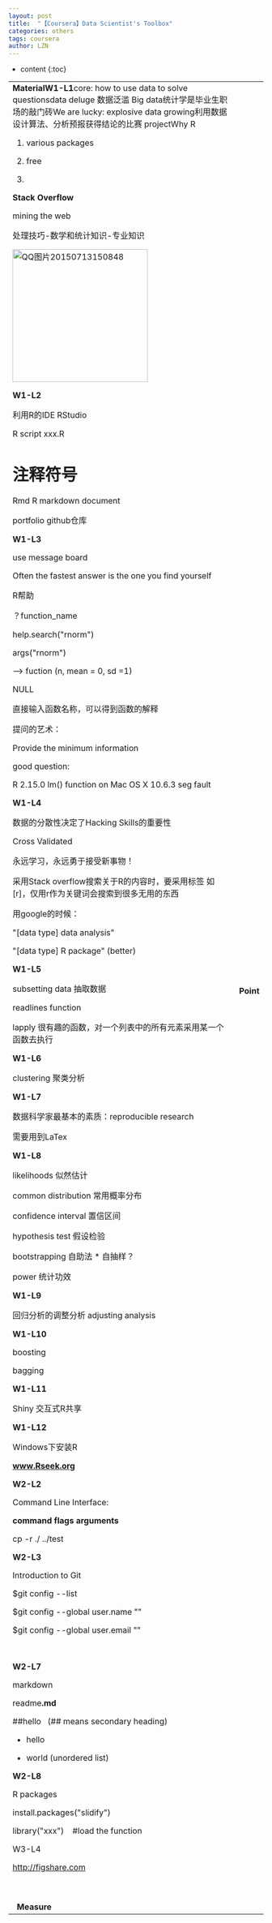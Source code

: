 ```yaml
---
layout: post
title:  "【Coursera】Data Scientist's Toolbox" 
categories: others
tags: coursera
author: LZN
---
```


* content
{:toc}

<table>
<tbody>
<tr>
<td><strong>Material</strong><strong>W1-L1</strong>core: how to use data to solve questionsdata deluge 数据泛滥 Big data统计学是毕业生职场的敲门砖We are lucky: explosive data growing利用数据设计算法、分析预报获得结论的比赛 projectWhy R

1. various packages

2. free

3.

<strong>Stack Overflow</strong>

mining the web

处理技巧-数学和统计知识-专业知识

<a href="https://raw.githubusercontent.com/Novarizark/Novarizark.github.io/masthttps://raw.githubusercontent.com/Novarizark/Novarizark.github.io/master/uploads/2015/07/QQ图片20150713150848.jpg"><img class="alignnone  wp-image-613" src="https://raw.githubusercontent.com/Novarizark/Novarizark.github.io/masthttps://raw.githubusercontent.com/Novarizark/Novarizark.github.io/master/uploads/2015/07/QQ图片20150713150848.jpg" alt="QQ图片20150713150848" width="267" height="262" /></a>

<strong>W1-L2
</strong>

利用R的IDE RStudio

R script xxx.R

# 注释符号

Rmd R markdown document

portfolio github仓库

<strong>W1-L3</strong>

use message board

Often the fastest answer is the one you find yourself

R帮助

？function_name

help.search("rnorm")

args("rnorm")

--&gt; fuction (n, mean = 0, sd =1)

NULL

直接输入函数名称，可以得到函数的解释

提问的艺术：

Provide the minimum information

good question:

R 2.15.0 lm() function on Mac OS X 10.6.3 seg fault

<strong>W1-L4</strong>

数据的分散性决定了Hacking Skills的重要性

Cross Validated

永远学习，永远勇于接受新事物！

采用Stack overflow搜索关于R的内容时，要采用标签 如[r]，仅用r作为关键词会搜索到很多无用的东西

用google的时候：

"[data type] data analysis"

"[data type] R package" (better)

<strong>W1-L5</strong>

subsetting data 抽取数据

readlines function

lapply 很有趣的函数，对一个列表中的所有元素采用某一个函数去执行

<strong>W1-L6</strong>

clustering 聚类分析

<strong>W1-L7</strong>

数据科学家最基本的素质：reproducible research

需要用到LaTex

<strong>W1-L8</strong>

likelihoods 似然估计

common distribution 常用概率分布

confidence interval 置信区间

hypothesis test 假设检验

bootstrapping 自助法 * 自抽样？

power 统计功效

<strong>W1-L9</strong>

回归分析的调整分析 adjusting analysis

<strong>W1-L10</strong>

boosting

bagging

<strong>W1-L11</strong>

Shiny 交互式R共享

<strong>W1-L12</strong>

Windows下安装R

<strong>www.Rseek.org</strong>

<strong>W2-L2</strong>

Command Line Interface:

<strong>command flags arguments</strong>

cp -r ./ ../test

<strong>W2-L3</strong>

Introduction to Git

$git config --list

$git config --global user.name ""

$git config --global user.email ""

&nbsp;

<strong>W2-L7</strong>

markdown

readme<strong>.md</strong>

##hello   (## means secondary heading)

* hello

* world (unordered list)

<strong>W2-L8</strong>

R packages

install.packages("slidify")

library("xxx")    #load the function

W3-L4

http://figshare.com

&nbsp;</td>
<td><strong>Point</strong></td>
</tr>
<tr>
<td colspan="2"> <strong> Measure</strong></td>
</tr>
</tbody>
</table>
&nbsp;
